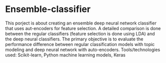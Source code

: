# Ensemble-classifier

This porject is about creating an ensemble deep neural network classifier that uses aut-encoders for feature selection. A detailed comparison is done between the regular classifiers (feature selection is done using LDA) and the deep neural classifiers. The primary objective is to evaluate the performance difference between regular classification models with topic modeling and deep neural network with auto-encoders.
Tools/technologies used: Scikit-learn, Python machine learning models, Keras

